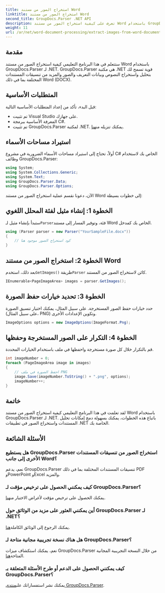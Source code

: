```yaml
---
title: استخراج الصور من مستند Word
linktitle: استخراج الصور من مستند Word
second_title: GroupDocs.Parser .NET API
description: تعرف على كيفية استخراج الصور من مستند Word باستخدام GroupDocs.Parser لـ .NET. يوفر هذا البرنامج التعليمي إرشادات خطوة بخطوة لدمج الصورة في .NET الخاص بك.
weight: 11
url: /ar/net/word-document-processing/extract-images-from-word-document/
---
```

## مقدمة
ستتعلم في هذا البرنامج التعليمي كيفية استخراج الصور من مستند Word باستخدام GroupDocs.Parser لـ .NET. GroupDocs.Parser هي مكتبة .NET قوية تسمح لك بتحليل واستخراج النصوص وبيانات التعريف والصور والمزيد من تنسيقات المستندات المختلفة بما في ذلك Word (DOCX).
## المتطلبات الأساسية
قبل البدء، تأكد من إعداد المتطلبات الأساسية التالية:
- تم تثبيت Visual Studio على جهازك.
- المعرفة الأساسية ببرمجة C#.
- تم تثبيت GroupDocs.Parser لمكتبة .NET. يمكنك تنزيله من[هنا](https://releases.groupdocs.com/parser/net/).
## استيراد مساحات الأسماء
أولاً، تحتاج إلى استيراد مساحات الأسماء الضرورية في مشروع C# الخاص بك لاستخدام وظائف GroupDocs.Parser:
```csharp
using System;
using System.Collections.Generic;
using System.Text;
using GroupDocs.Parser.Data;
using GroupDocs.Parser.Options;
```
الآن، دعونا نقسم عملية استخراج الصور من مستند Word إلى خطوات بسيطة:
## الخطوة 1: إنشاء مثيل لفئة المحلل اللغوي
 ستبدأ بإنشاء مثيل لـ`Parser`فئة، وتوفير المسار إلى مستند Word الخاص بك كمدخل.
```csharp
using (Parser parser = new Parser("YourSampleFile.docx"))
{
    // كود استخراج الصور موجود هنا
}
```
## الخطوة 2: استخراج الصور من مستند Word
 بعد ذلك، استخدم`GetImages()` طريقة`Parser` كائن لاستخراج الصور من المستند.
```csharp
IEnumerable<PageImageArea> images = parser.GetImages();
```
## الخطوة 3: تحديد خيارات حفظ الصورة
حدد خيارات حفظ الصور المستخرجة. على سبيل المثال، يمكنك اختيار تنسيق الصورة (على سبيل المثال، PNG) وتكوين الإعدادات الأخرى.
```csharp
ImageOptions options = new ImageOptions(ImageFormat.Png);
```
## الخطوة 4: التكرار على الصور المستخرجة وحفظها
قم بالتكرار خلال كل صورة مستخرجة واحفظها في ملف باستخدام الخيارات المحددة.
```csharp
int imageNumber = 0;
foreach (PageImageArea image in images)
{
    // احفظ الصورة في ملف PNG
    image.Save(imageNumber.ToString() + ".png", options);
    imageNumber++;
}
```
## خاتمة
لقد تعلمت في هذا البرنامج التعليمي كيفية استخراج الصور من مستند Word باستخدام GroupDocs.Parser لـ .NET. باتباع هذه الخطوات، يمكنك بسهولة دمج إمكانات تحليل المستندات واستخراج الصور في تطبيقات .NET الخاصة بك.

## الأسئلة الشائعة
### هل يستطيع GroupDocs.Parser استخراج الصور من تنسيقات المستندات الأخرى إلى جانب Word؟
نعم، يدعم GroupDocs.Parser تنسيقات المستندات المختلفة بما في ذلك PDF وPowerPoint وExcel والمزيد.
### كيف يمكنني الحصول على ترخيص مؤقت لـ GroupDocs.Parser؟
 يمكنك الحصول على ترخيص مؤقت لأغراض الاختبار من[هنا](https://purchase.groupdocs.com/temporary-license/).
### أين يمكنني العثور على مزيد من الوثائق حول GroupDocs.Parser لـ .NET؟
 يمكنك الرجوع إلى الوثائق الكاملة[هنا](https://tutorials.groupdocs.com/parser/net/).
### هل هناك نسخة تجريبية مجانية متاحة لـ GroupDocs.Parser؟
 نعم، يمكنك استكشاف ميزات GroupDocs.Parser من خلال النسخة التجريبية المجانية المتاحة[هنا](https://releases.groupdocs.com/).
### كيف يمكنني الحصول على الدعم أو طرح الأسئلة المتعلقة بـ GroupDocs.Parser؟
 يمكنك نشر استفساراتك على[منتدى GroupDocs.Parser](https://forum.groupdocs.com/c/parser/17).